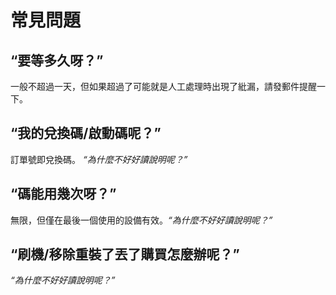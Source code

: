 # 常見問題

## “要等多久呀？”

一般不超過一天，但如果超過了可能就是人工處理時出現了紕漏，請發郵件提醒一下。

## “我的兌換碼/啟動碼呢？”

訂單號即兌換碼。 _“為什麼不好好讀說明呢？”_

## “碼能用幾次呀？”

無限，但僅在最後一個使用的設備有效。_“為什麼不好好讀說明呢？”_

## “刷機/移除重裝了丟了購買怎麼辦呢？”

_“為什麼不好好讀說明呢？”_
